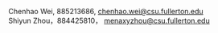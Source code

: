Chenhao Wei, 885213686,  chenhao.wei@csu.fullerton.edu  
Shiyun Zhou，884425810， menaxyzhou@csu.fullerton.edu  
